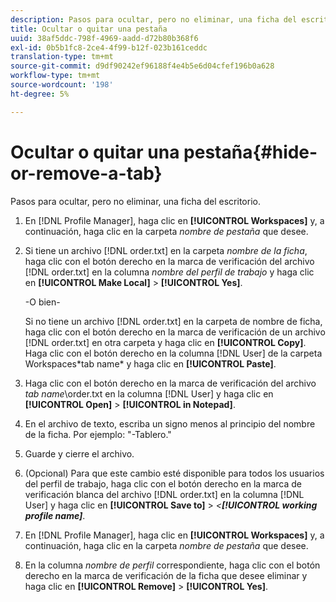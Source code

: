 ```yaml
---
description: Pasos para ocultar, pero no eliminar, una ficha del escritorio.
title: Ocultar o quitar una pestaña
uuid: 38af5ddc-798f-4969-aadd-d72b80b368f6
exl-id: 0b5b1fc8-2ce4-4f99-b12f-023b161ceddc
translation-type: tm+mt
source-git-commit: d9df90242ef96188f4e4b5e6d04cfef196b0a628
workflow-type: tm+mt
source-wordcount: '198'
ht-degree: 5%

---
```


# Ocultar o quitar una pestaña{#hide-or-remove-a-tab}

Pasos para ocultar, pero no eliminar, una ficha del escritorio.

1. En [!DNL Profile Manager], haga clic en **[!UICONTROL Workspaces]** y, a continuación, haga clic en la carpeta *nombre de pestaña* que desee.
1. Si tiene un archivo [!DNL order.txt] en la carpeta *nombre de la ficha*, haga clic con el botón derecho en la marca de verificación del archivo [!DNL order.txt] en la columna *nombre del perfil de trabajo* y haga clic en **[!UICONTROL Make Local]** > **[!UICONTROL Yes]**.

   -O bien-

   Si no tiene un archivo [!DNL order.txt] en la carpeta de nombre de ficha, haga clic con el botón derecho en la marca de verificación de un archivo [!DNL order.txt] en otra carpeta y haga clic en **[!UICONTROL Copy]**. Haga clic con el botón derecho en la columna [!DNL User] de la carpeta Workspaces\*tab name* y haga clic en **[!UICONTROL Paste]**.

1. Haga clic con el botón derecho en la marca de verificación del archivo *tab name*\order.txt en la columna [!DNL User] y haga clic en **[!UICONTROL Open]** > **[!UICONTROL in Notepad]**.
1. En el archivo de texto, escriba un signo menos al principio del nombre de la ficha. Por ejemplo: &quot;-Tablero.&quot;
1. Guarde y cierre el archivo.
1. (Opcional) Para que este cambio esté disponible para todos los usuarios del perfil de trabajo, haga clic con el botón derecho en la marca de verificación blanca del archivo [!DNL order.txt] en la columna [!DNL User] y haga clic en **[!UICONTROL Save to]** > *&lt;**[!UICONTROL working profile name]***.

1. En [!DNL Profile Manager], haga clic en **[!UICONTROL Workspaces]** y, a continuación, haga clic en la carpeta *nombre de pestaña* que desee.
1. En la columna *nombre de perfil* correspondiente, haga clic con el botón derecho en la marca de verificación de la ficha que desee eliminar y haga clic en **[!UICONTROL Remove]** > **[!UICONTROL Yes]**.
